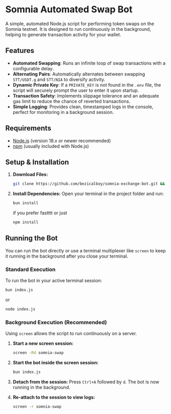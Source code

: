 # Somnia Automated Swap Bot

A simple, automated Node.js script for performing token swaps on the Somnia testnet. It is designed to run continuously in the background, helping to generate transaction activity for your wallet.

## Features

- **Automated Swapping**: Runs an infinite loop of swap transactions with a configurable delay.
- **Alternating Pairs**: Automatically alternates between swapping `STT/USDT.g` and `STT/NIA` to diversify activity.
- **Dynamic Private Key**: If a `PRIVATE_KEY` is not found in the `.env` file, the script will securely prompt the user to enter it upon startup.
- **Transaction Safety**: Implements slippage tolerance and an adequate gas limit to reduce the chance of reverted transactions.
- **Simple Logging**: Provides clean, timestamped logs in the console, perfect for monitoring in a background session.

## Requirements

- [Node.js](https://nodejs.org/) (version 18.x or newer recommended)
- [npm](https://www.npmjs.com/) (usually included with Node.js)

## Setup & Installation

1.  **Download Files:**
     ```bash
    git clone https://github.com/bezicalboy/somnia-exchange-bot.git && cd somnia-exchange-bot
    ```

2.  **Install Dependencies:**
    Open your terminal in the project folder and run:
    ```bash
    bun install
    ```
    if you prefer fastttt
    or just
    ```bash
    npm install
    ```

## Running the Bot

You can run the bot directly or use a terminal multiplexer like `screen` to keep it running in the background after you close your terminal.

### Standard Execution

To run the bot in your active terminal session:
```bash
bun index.js
```
or
```bash
node index.js
```

### Background Execution (Recommended)

Using `screen` allows the script to run continuously on a server.

1.  **Start a new screen session:**
    ```bash
    screen -Rd somnia-swap
    ```

2.  **Start the bot inside the screen session:**
    ```bash
    bun index.js
    ```

3.  **Detach from the session:**
    Press `Ctrl+A` followed by `d`. The bot is now running in the background.

4.  **Re-attach to the session to view logs:**
    ```bash
    screen -r somnia-swap
    ```
